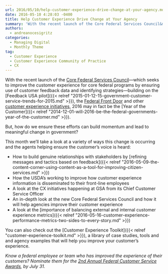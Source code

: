 ```yaml
---
url: 2016/05/10/help-customer-experience-drive-change-at-your-agency.md
date: 2016-05-10 4:28:03 -0400
title: Help Customer Experience Drive Change at Your Agency
summary: 'With the recent launch of the Core Federal Services Council&mdash;which seeks to improve the customer experience for core federal programs by ensuring use of customer feedback data and identifying strategies&mdash;building on the Feedback USA pilot, the Federal Front Door and other customer experience initiatives, 2016 may in fact be the Year of the Customer. But,'
authors:
  - andreanocesigritz
categories:
  - Managing Digital
  - Monthly Theme
tag:
  - Customer Experience
  - Customer Experience Community of Practice
  - CX
---
```


With the recent launch of the [Core Federal Services Council](https://obamawhitehouse.archives.gov/sites/default/files/omb/memoranda/2016/m-16-08.pdf)—which seeks to improve the customer experience for core federal programs by ensuring use of customer feedback data and identifying strategies—building on the [Feedback USA pilot]({{< relref "2015-01-12-15-government-customer-service-trends-for-2015.md" >}}), the [Federal Front Door](https://labs.usa.gov/) and other [customer experience initiatives](https://18f.gsa.gov/2016/04/26/thinking-about-the-future-of-the-post-office-an-interview-with-amanda-weaver/), 2016 may in fact be the [Year of the Customer]({{< relref "2014-12-01-will-2016-be-the-federal-governments-year-of-the-customer.md" >}}).

But, how do we ensure these efforts can build momentum and lead to meaningful change in government?

This month we’ll take a look at a variety of ways this change is occurring and the agents helping ensure the customer’s voice is heard:

  * How to build genuine relationships with stakeholders by [refining messages and tactics based on feedback]({{< relref "2016-05-09-the-content-corner-using-content-as-a-tool-for-improving-citizen-services.md" >}})
  * How the USDA’s working to improve how customer experience information is disseminated to their front-line employees
  * A look at the CX initiatives happening at GSA from its Chief Customer Service Officer
  * An in-depth look at the new Core Federal Services Council and how it will help agencies improve their customer experience
  * A look at the [importance of balancing external and internal customer experience metrics]({{< relref "2016-05-16-customer-experience-performance-metrics-two-sides-to-every-story.md" >}})

You can also check out the [Customer Experience Toolkit]({{< relref "customer-experience-toolkit.md" >}}), a library of case studies, tools and and agency examples that will help you improve your customer&#8217;s experience.

_Know a federal employee or team who has improved the experience of their customers? Nominate them for the [2nd Annual Federal Customer Service Awards](https://www.whitehouse.gov/blog/2015/12/15/unlocking-full-potential-americas-federal-workforce), by July 31._